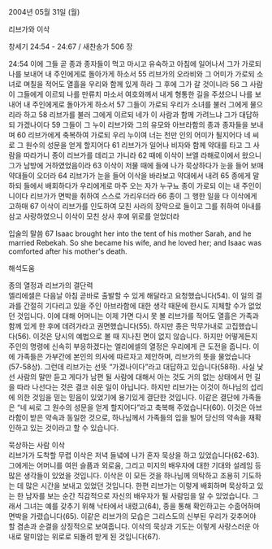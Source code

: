 2004년 05월 31일 (월)

리브가와 이삭



창세기 24:54 - 24:67 / 새찬송가 506 장


24:54 이에 그들 곧 종과 종자들이 먹고 마시고 유숙하고 아침에 일어나서 그가 가로되 나를 보내어 내 주인에게로 돌아가게 하소서 55 리브가의 오라비와 그 어미가 가로되 소녀로 며칠을 적어도 열흘을 우리와 함께 있게 하라 그 후에 그가 갈 것이니라 56 그 사람이 그들에게 이르되 나를 만류치 마소서 여호와께서 내게 형통한 길을 주셨으니 나를 보내어 내 주인에게로 돌아가게 하소서 57 그들이 가로되 우리가 소녀를 불러 그에게 물으리라 하고 58 리브가를 불러 그에게 이르되 네가 이 사람과 함께 가려느냐 그가 대답하되 가겠나이다 59 그들이 그 누이 리브가와 그의 유모와 아브라함의 종과 종자들을 보내며 60 리브가에게 축복하여 가로되 우리 누이여 너는 천만 인의 어미가 될지어다 네 씨로 그 원수의 성문을 얻게 할지어다 61 리브가가 일어나 비자와 함께 약대를 타고 그 사람을 따라가니 종이 리브가를 데리고 가니라 62 때에 이삭이 브엘 라해로이에서 왔으니 그가 남방에 거하였었음이라 63 이삭이 저물 때에 들에 나가 묵상하다가 눈을 들어 보매 약대들이 오더라 64 리브가가 눈을 들어 이삭을 바라보고 약대에서 내려 65 종에게 말하되 들에서 배회하다가 우리에게로 마주 오는 자가 누구뇨 종이 가로되 이는 내 주인이니이다 리브가가 면박을 취하여 스스로 가리우더라 66 종이 그 행한 일을 다 이삭에게 고하매 67 이삭이 리브가를 인도하여 모친 사라의 장막으로 들이고 그를 취하여 아내를 삼고 사랑하였으니 이삭이 모친 상사 후에 위로를 얻었더라 

입술의 말씀 
67 Isaac brought her into the tent of his mother Sarah, and he married Rebekah. So she became his wife, and he loved her; and Isaac was comforted after his mother's death.

해석도움





종의 열정과 리브가의 결단력  
엘리에셀은 다음날 아침 곧바로 출발할 수 있게 해달라고 요청했습니다(54). 이 일의 결과를 간절히 기다리고 있을 주인 아브라함에 대한 생각 때문에 한시도 지체할 수가 없었던 것입니다. 이에 대해 어머니는 이제 가면 다시 못 볼 리브가를 적어도 열흘은 가족과 함께 있게 한 후에 데려가라고 권면했습니다(55). 하지만 종은 막무가내로 고집했습니다(56). 이것은 당시의 예법으로 볼 때 지나친 면이 없지 않습니다. 하지만 어떻게든지 주인의 명령에 신속히 부응하겠다는 엘리에셀의 열정은 우리에게 큰 도전을 줍니다. 이에 가족들은 가부간에 본인의 의사에 따르자고 제안하며, 리브가의 뜻을 물었습니다(57-58상). 그런데 리브가는 선뜻 “가겠나이다”라고 대답하고 있습니다(58하). 사실 낯선 사람의 말만 듣고 게다가 남편 될 사람에 대해서 아는 것도 거의 없는 상태에서 먼 길을 따라 나선다는 것은 결코 쉬운 일이 아닙니다. 하지만 리브가는 이것이 하나님의 섭리에 의한 것임을 믿는 믿음이 있었기에 용기있게 결단한 것입니다. 이같은 결단에 가족들은 “네 씨로 그 원수의 성문을 얻게 할지어다”라고 축복해 주었습니다(60). 이것은 아브라함이 받은 약속과 동일한 것으로, 하나님께서 가족들의 입을 빌어 당신의 약속을 재확인하고 있는 것이라고 할 수 있습니다.  

묵상하는 사람 이삭  
리브가가 도착할 무렵 이삭은 저녁 들녘에 나가 혼자 묵상을 하고 있었습니다(62-63). 그에게는 어머니를 여읜 슬픔과 외로움, 그리고 미지의 배우자에 대한 기대와 설레임 등 많은 생각들이 있었을 것입니다. 이삭은 이 모든 것을 하나님께 의탁하고 조용히 기도하는 데 많은 시간을 보내고 있었던 것입니다. 한편 리브가는 이렇게 배회하며 묵상하고 있는 한 남자를 보는 순간 직감적으로 자신의 배우자가 될 사람임을 알 수 있었습니다. 그래서 그녀는 예를 갖추기 위해 낙타에서 내렸고(64), 종을 통해 확인하고는 수줍어하며 면박을 가렸습니다(65). 이같은 리브가의 모습은 그리스도의 신부된 우리가 갖추어야 할 겸손과 순결을 상징적으로 보여줍니다. 이삭의 묵상과 기도는 이렇게 사랑스러운 아내로 말미암는 위로로 되돌려 받게 된 것입니다(67).